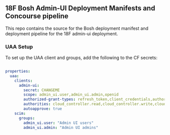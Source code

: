 ## 18F Bosh Admin-UI Deployment Manifests and Concourse pipeline

This repo contains the source for the Bosh deployment manifest and deployment pipeline for the 18F admin-ui deployment.

### UAA Setup

To set up the UAA client and groups, add the following to the CF secrets:

```yaml

properties:
  uaa:
    clients:
      admin-ui:
        secret: CHANGEME
        scope: admin_ui.user,admin_ui.admin,openid
        authorized-grant-types: refresh_token,client_credentials,authorization_code
        authorities: cloud_controller.read,cloud_controller.write,cloud_controller.admin,clients.write,dopper.firehose,openid,scim.read,scim.write
        autoapprove: true
    scim:
      groups:
        admin_ui.user: "Admin UI users"
        admin_ui.admin: "Admin UI admins"
```
